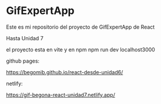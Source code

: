 # GifExpertApp

Este es mi repositorio del proyecto de GifExpertApp de React 

Hasta Unidad 7  

el proyecto esta en vite y en npm
npm run dev
localhost3000

github pages:

https://begomib.github.io/react-desde-unidad6/


netlify:

https://gif-begona-react-unidad7.netlify.app/